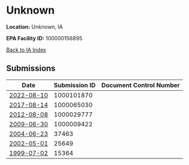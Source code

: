 # Unknown

**Location:** Unknown, IA

**EPA Facility ID:** 100000156895

[Back to IA Index](../../index.md)

## Submissions

| Date | Submission ID | Document Control Number |
|------|--------------|-------------------------|
| [2022-08-10](submissions/1000101870.md) | 1000101870 |  |
| [2017-08-14](submissions/1000065030.md) | 1000065030 |  |
| [2012-08-08](submissions/1000029777.md) | 1000029777 |  |
| [2009-06-30](submissions/1000009422.md) | 1000009422 |  |
| [2004-06-23](submissions/37463.md) | 37463 |  |
| [2002-05-01](submissions/25649.md) | 25649 |  |
| [1999-07-02](submissions/15364.md) | 15364 |  |
